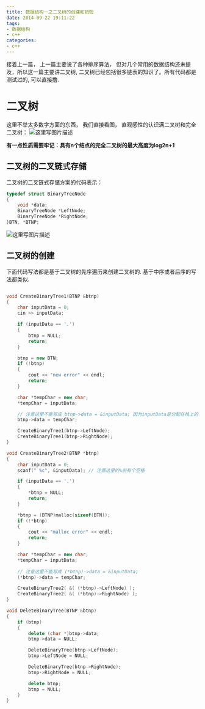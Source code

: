 ```yaml
---
title: 数据结构一之二叉树的创建和销毁
date: 2014-09-22 19:11:22
tags:
- 数据结构
- c++
categories:
- c++
---
```



接着上一篇， 上一篇主要说了各种排序算法， 但对几个常用的数据结构还未提及，所以这一篇主要讲二叉树, 二叉树已经包括很多链表的知识了。所有代码都是测试过的, 可以直接撸.

# **二叉树**
这里不举太多数字方面的东西， 我们直接看图， 直观感性的认识满二叉树和完全二叉树：
![这里写图片描述](http://img.blog.csdn.net/20170805013035460?watermark/2/text/aHR0cDovL2Jsb2cuY3Nkbi5uZXQvbm9zaXg=/font/5a6L5L2T/fontsize/400/fill/I0JBQkFCMA==/dissolve/70/gravity/SouthEast)

**有一点性质需要牢记：具有n个结点的完全二叉树的最大高度为log2n+1**

## 二叉树的二叉链式存储

二叉树的二叉链式存储方案的代码表示：

``` c++
typedef struct BinaryTreeNode
{
	void *data;
	BinaryTreeNode *LeftNode;
	BinaryTreeNode *RightNode;
}BTN, *BTNP;
```
![这里写图片描述](http://img.blog.csdn.net/20170805023144001?watermark/2/text/aHR0cDovL2Jsb2cuY3Nkbi5uZXQvbm9zaXg=/font/5a6L5L2T/fontsize/400/fill/I0JBQkFCMA==/dissolve/70/gravity/SouthEast)

<!-- more -->

## 二叉树的创建

下面代码写法都是基于二叉树的先序遍历来创建二叉树的.
基于中序或者后序的写法都类似.

``` c++

void CreateBinaryTree1(BTNP &btnp)
{
	char inputData = 0;
	cin >> inputData;

	if (inputData == '.')
	{
		btnp = NULL;
		return;
	}

	btnp = new BTN;
	if (!btnp)
	{
		cout << "new error" << endl;
		return;
	}

	char *tempChar = new char;
	*tempChar = inputData;

	// 注意这里不能写成 btnp->data = &inputData; 因为inputData是分配在栈上的
	btnp->data = tempChar;  

	CreateBinaryTree1(btnp->LeftNode);
	CreateBinaryTree1(btnp->RightNode);
}

void CreateBinaryTree2(BTNP *btnp)
{
	char inputData = 0;
	scanf(" %c", &inputData); // 注意这里的%前有个空格

	if (inputData == '.')
	{
		*btnp = NULL;
		return;
	}

	*btnp = (BTNP)malloc(sizeof(BTN));
	if (!*btnp)
	{
		cout << "malloc error" << endl;
		return;
	}

	char *tempChar = new char;
	*tempChar = inputData;
	
	// 注意这里不能写成 (*btnp)->data = &inputData;
	(*btnp)->data = tempChar; 

	CreateBinaryTree2( &( (*btnp)->LeftNode) );
	CreateBinaryTree2( &( (*btnp)->RightNode) );
}

void DeleteBinaryTree(BTNP &btnp)
{
	if (btnp)
	{
		delete (char *)btnp->data;
		btnp->data = NULL;

		DeleteBinaryTree(btnp->LeftNode);
		btnp->LeftNode = NULL;

		DeleteBinaryTree(btnp->RightNode);
		btnp->RightNode = NULL;

		delete btnp;
		btnp = NULL;
	}
}
```

